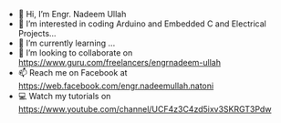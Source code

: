 - 👋 Hi, I’m Engr. Nadeem Ullah
- 👀 I’m interested in coding Arduino and Embedded C and Electrical Projects...
- 🌱 I’m currently learning ...
- 💞️ I’m looking to collaborate on https://www.guru.com/freelancers/engrnadeem-ullah
- 📫 Reach me on Facebook at https://web.facebook.com/engr.nadeemullah.natoni
- 💻 Watch my tutorials on https://www.youtube.com/channel/UCF4z3C4zd5ixv3SKRGT3Pdw

<!---
Nadeem-Ullah/Nadeem-Ullah is a ✨ special ✨ repository because its `README.md` (this file) appears on your GitHub profile.
You can click the Preview link to take a look at your changes.
--->
